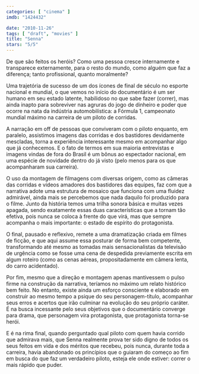 ```yaml
---
categories: [ "cinema" ]
imdb: "1424432"

date: "2010-11-26"
tags: [ "draft", "movies" ]
title: "Senna"
stars: "5/5"
---
```

De que são feitos os heróis? Como uma pessoa cresce internamente e transparece externamente, para o resto do mundo, como alguém que faz a diferença; tanto profissional, quanto moralmente?

Uma trajetória de sucesso de um dos ícones de final de século no esporte nacional e mundial, o que vemos no início do documentário é um ser humano em seu estado latente, habilidoso no que sabe fazer (correr), mas ainda inapto para sobreviver nas agruras do jogo de dinheiro e poder que ocorre na nata da indústria automobilística: a Fórmula 1, campeonato mundial máximo na carreira de um piloto de corridas.

A narração em off de pessoas que conviveram com o piloto enquanto, em paralelo, assistimos imagens das corridas e dos bastidores devidamente mescladas, torna a experiência interessante mesmo em acompanhar algo que já conhecemos. E o fato de termos em sua maioria entrevistas e imagens vindas de fora do Brasil é um bônus ao espectador nacional, em uma espécie de novidade dentro do já visto (pelo menos para os que acompanharam sua carreira).

O uso da montagem de filmagens com diversas origem, como as câmeras das corridas e vídeos amadores dos bastidores das equipes, faz com que a narrativa adote uma estrutura de mosaico que funciona com uma fluidez admirável, ainda mais se percebemos que nada daquilo foi produzido para o filme. Junto da história temos uma trilha sonora básica e muitas vezes apagada, sendo exatamente essas duas características que a tornam tão efetiva, pois nunca se coloca à frente do que virá, mas que sempre acompanha o mais importante: o estado de espírito do protagonista.

O final, pausado e reflexivo, remete a uma dramatização criada em filmes de ficção, e que aqui assume essa posturar de forma bem competente, transformando até mesmo as tomadas mais sensacionalistas da televisão de urgência como se fosse uma cena de despedida previamente escrita em algum roteiro (como as cenas aéreas, propositadamente em câmera lenta, do carro acidentado). 

Por fim, mesmo que a direção e montagem apenas mantivessem o pulso firme na construção da narrativa, teríamos no máximo um relato histórico bem feito. No entanto, existe ainda um esforço consciente e elaborado em construir ao mesmo tempo a psique do seu personagem-título, acompanhar seus erros e acertos que irão culminar na evolução do seu próprio caráter. É na busca incessante pelo seus objetivos que o documentário converge para drama, que personagem vira protagonista, que protagonista torna-se herói.

E é na rima final, quando perguntado qual piloto com quem havia corrido que admirava mais, que Senna realmente prova ter sido digno de todos os seus feitos em vida e dos méritos que recebeu, pois nunca, durante toda a carreira, havia abandonado os princípios que o guiaram do começo ao fim em busca do que faz um verdadeiro piloto, esteja ele onde estiver: correr o mais rápido que puder.

